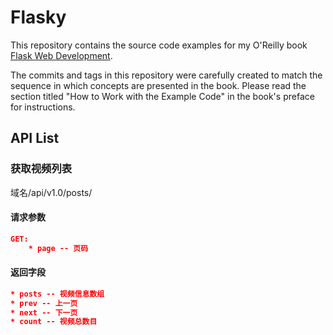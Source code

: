 Flasky
======

This repository contains the source code examples for my O'Reilly book [Flask Web Development](http://www.flaskbook.com).

The commits and tags in this repository were carefully created to match the sequence in which concepts are presented in the book. Please read the section titled "How to Work with the Example Code" in the book's preface for instructions.



## API List

### 获取视频列表

域名/api/v1.0/posts/

#### 请求参数

```json
GET:
	* page -- 页码
```

#### 返回字段

```json
* posts -- 视频信息数组
* prev -- 上一页
* next -- 下一页
* count -- 视频总数目
```





